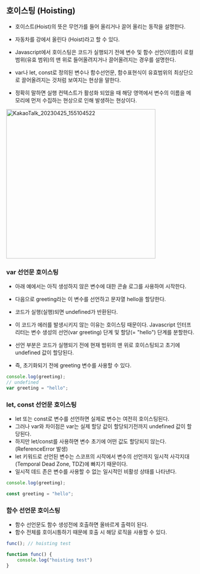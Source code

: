 ## 호이스팅 (Hoisting)
- 호이스트(Hoist)의 뜻은 무언가를 들어 올리거나 끌어 올리는 동작을 설명한다.
- 자동차를 강에서 올린다 (Hoist)라고 할 수 있다.

- Javascript에서 호이스팅은 코드가 실행되기 전에 변수 및 함수 선언(이름)이 로컬 범위(유효 범위)의 맨 위로 들어올려지거나 끌어올려지는 경우를 설명한다.

- var나 let, const로 정의된 변수나 함수선언문, 함수표현식이 유효범위의 최상단으로 끌어올려지는 것처럼 보여지는 현상을 말한다.
- 정확히 말하면 실행 컨텍스트가 활성화 되었을 때 해당 영역에서 변수의 이름을 메모리에 먼저 수집하는 현상으로 인해 발생하는 현상이다.

<img width="397" alt="KakaoTalk_20230425_155104522" src="https://user-images.githubusercontent.com/75515697/234207224-076ef9d8-ee21-4b0b-8d74-c256ac679a48.png">

### var 선언문 호이스팅
- 아래 예에서는 아직 생성하지 않은 변수에 대한 콘솔 로그를 사용하여 시작한다.
- 다음으로 greeting라는 이 변수를 선언하고 문자열 hello을 할당한다.
- 코드가 실행(실행)되면 undefined가 반환된다.

- 이 코드가 에러를 발생시키지 않는 이유는 호이스팅 때문이다.
Javascript 인터프리터는 변수 생성의 선언(var greeting) 단계 및 할당(= "hello") 단계를 분할한다.
- 선언 부분은 코드가 실행되기 전에 현재 범위의 맨 위로 호이스팅되고 초기에 undefined 값이 할당된다.
- 즉, 초기화되기 전에 greeting 변수를 사용할 수 있다.

```js
console.log(greeting);
// undefined
var greeting = "hello";
```

### let, const 선언문 호이스팅
- let 또는 const로 변수를 선언하면 실제로 변수는 여전히 호이스팅된다.
- 그러나 var와 차이점은 var는 실제 할당 값이 할당되기전까지 undefined 값이 할당된다.
- 하지만 let/const를 사용하면 변수 초기에 어떤 값도 할당되지 않는다. (ReferenceError 발생)
- let 키워드로 선언된 변수는 스코프의 시작에서 변수의 선언까지 일시적 사각지대(Temporal Dead Zone, TDZ)에 빠지기 때문이다.
- 일시적 데드 존은 변수를 사용할 수 없는 일시적인 비활성 상태를 나타낸다.

```js
console.log(greeting);

const greeting = "hello";
```

### 함수 선언문 호이스팅
- 함수 선언문도 함수 생성전에 호출하면 올바르게 출력이 된다.
- 함수 전체를 호이시틍하기 때문에 호출 시 해당 로직을 사용할 수 있다.

```js
func(); // hoisting test

function func() {
    console.log("hoisting test")
}
```
